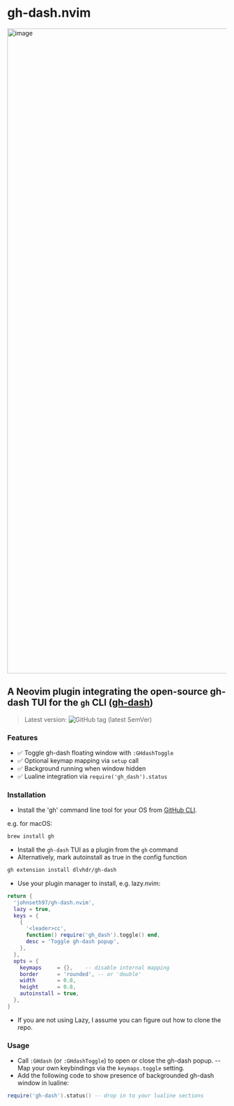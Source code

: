 # gh-dash.nvim
<img width="1477" alt="image" src="https://github.com/user-attachments/assets/84bffe05-a2c3-4bdb-9cbe-0ea0be0ea279" />

## A Neovim plugin integrating the open-source gh-dash TUI for the `gh` CLI ([gh-dash](https://github.com/dlvhdr/gh-dash/))

> Latest version: ![GitHub tag (latest SemVer)](https://img.shields.io/github/v/tag/johnseth97/gh-dash.nvim?sort=semver)

### Features

- ✅ Toggle gh-dash floating window with `:GHdashToggle`
- ✅ Optional keymap mapping via `setup` call
- ✅ Background running when window hidden
- ✅ Lualine integration via `require('gh_dash').status`

### Installation

- Install the 'gh' command line tool for your OS from [GitHub CLI](https://cli.github.com/).

e.g. for macOS:

```bash
brew install gh
```

- Install the `gh-dash` TUI as a plugin from the `gh` command
- Alternatively, mark autoinstall as true in the config function

```bash
gh extension install dlvhdr/gh-dash
```

- Use your plugin manager to install, e.g. lazy.nvim:

```lua
return {
  'johnseth97/gh-dash.nvim',
  lazy = true,
  keys = {
    {
      '<leader>cc',
      function() require('gh_dash').toggle() end,
      desc = 'Toggle gh-dash popup',
    },
  },
  opts = {
    keymaps     = {},    -- disable internal mapping
    border      = 'rounded', -- or 'double'
    width       = 0.8,
    height      = 0.8,
    autoinstall = true,
  },
}
```

- If you are not using Lazy, I assume you can figure out how to clone the repo.

### Usage

- Call `:GHdash` (or `:GHdashToggle`) to open or close the gh-dash popup.
-- Map your own keybindings via the `keymaps.toggle` setting.
- Add the following code to show presence of backgrounded gh-dash window in lualine:

```lua
require('gh-dash').status() -- drop in to your lualine sections
```
